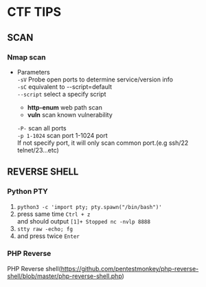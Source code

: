 CTF TIPS
===

## SCAN
### Nmap scan
  - Parameters  
    `-sV` Probe open ports to determine service/version info  
    `-sC` equivalent to --script=default  
    `--script` select a specify script  
    
    - **http-enum** web path scan  
    - **vuln** scan known vulnerability  
    
    `-P-` scan all ports  
    `-p 1-1024` scan port 1-1024 port  
    If not specify port, it will only scan common port.(e.g ssh/22 telnet/23...etc)  
    
## REVERSE SHELL
### Python PTY
  1. `python3 -c 'import pty; pty.spawn("/bin/bash")'`  
  2. press same time `Ctrl + z`  
  and should output `[1]+ Stopped nc -nvlp 8888`  
  3. `stty raw -echo; fg`
  4. and press twice `Enter`  
### PHP Reverse
  PHP Reverse shell(https://github.com/pentestmonkey/php-reverse-shell/blob/master/php-reverse-shell.php)
 
    
    
